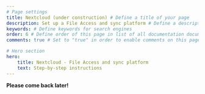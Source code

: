```yaml
---
# Page settings
title: Nextcloud (under construction) # Define a title of your page
description: Set up a File Access and sync platform # Define a description of your page
keywords: # Define keywords for search engines
order: 6 # Define order of this page in list of all documentation documents
comments: true # Set to "true" in order to enable comments on this page. Make sure you properly setup "disqus_forum_shortname" variable in "_config.yml"

# Hero section
hero:
    title: Nextcloud - File Access and sync platform
    text: Step-by-step instructions
---
```


<div class="callout html">
    <p><strong>Please come back later!</strong>